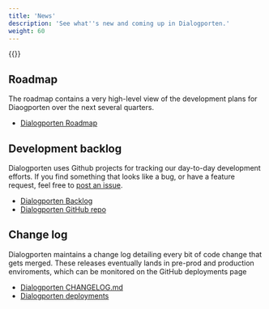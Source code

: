 ```yaml
---
title: 'News'
description: 'See what''s new and coming up in Dialogporten.'
weight: 60
---
```


{{<children />}}

## Roadmap
The roadmap contains a very high-level view of the development plans for Diaogporten over the next several quarters. 

* [Dialogporten Roadmap](https://github.com/orgs/digdir/projects/8/views/25)

## Development backlog
Dialogporten uses Github projects for tracking our day-to-day development efforts. If you find something that looks like a bug, or have a feature request, feel free to [post an issue](https://github.com/digdir/dialogporten/issues/new/choose).

* [Dialogporten Backlog](https://github.com/orgs/digdir/projects/7/views/10)
* [Dialogporten GitHub repo](https://github.com/digdir/dialogporten/)

## Change log
Dialogporten maintains a change log detailing every bit of code change that gets merged. These releases eventually lands in pre-prod and production enviroments, which can be monitored on the GitHub deployments page

* [Dialogporten CHANGELOG.md](https://github.com/digdir/dialogporten/blob/main/CHANGELOG.md)
* [Dialogporten deployments](https://github.com/digdir/dialogporten/deployments)